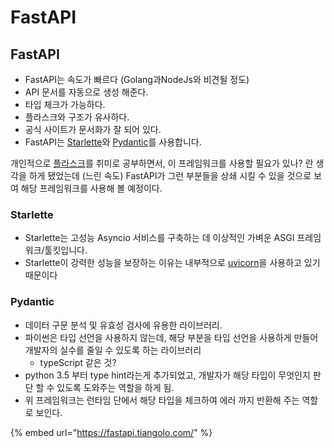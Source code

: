 # FastAPI

## FastAPI

* FastAPI는 속도가 빠르다 \(Golang과NodeJs와 비견될 정도\)
* API 문서를 자동으로 생성 해준다.
* 타입 체크가 가능하다.
* 플라스크와 구조가 유사하다.
* 공식 사이트가 문서화가 잘 되어 있다.
* FastAPI는 [Starlette](https://www.starlette.io/)와 [Pydantic](https://pydantic-docs.helpmanual.io/)를 사용합니다.

개인적으로 [플라스크](https://palletsprojects.com/p/flask/)를 취미로 공부하면서, 이 프레임워크를 사용할 필요가 있나? 란 생각을 하게 됐었는데 \(느린 속도\) FastAPI가 그런 부분들을 상쇄 시킬 수 있을 것으로 보여 해당 프레임워크를 사용해 볼 예정이다.

### Starlette

* Starlette는 고성능 Asyncio 서비스를 구축하는 데 이상적인 가벼운 ASGI 프레임 워크/툴킷입니다.
*  Starlette이 강력한 성능을 보장하는 이유는 내부적으로 [uvicorn](https://github.com/encode/uvicorn)을 사용하고 있기 때문이다

### Pydantic

* 데이터 구문 분석 및 유효성 검사에 유용한 라이브러리.
* 파이썬은 타입 선언을 사용하지 않는데, 해당 부분을 타입 선언을 사용하게 만들어 개발자의 실수를 줄일 수 있도록 하는 라이브러리
  * typeScript 같은 것?
* python 3.5 부터 type hint라는게 추가되었고, 개발자가 해당 타입이 무엇인지 판단 할 수 있도록 도와주는 역할을 하게 됨.
* 위 프레임워크는 런타임 단에서 해당 타입을 체크하여 에러 까지 반환해 주는 역할로 보인다.



{% embed url="https://fastapi.tiangolo.com/" %}





